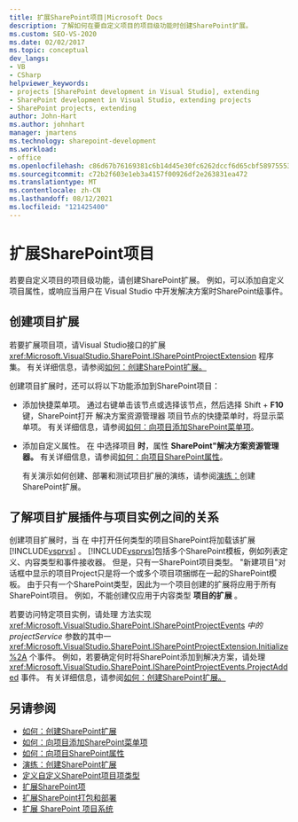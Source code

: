 ```yaml
---
title: 扩展SharePoint项目|Microsoft Docs
description: 了解如何在要自定义项目的项目级功能时创建SharePoint扩展。
ms.custom: SEO-VS-2020
ms.date: 02/02/2017
ms.topic: conceptual
dev_langs:
- VB
- CSharp
helpviewer_keywords:
- projects [SharePoint development in Visual Studio], extending
- SharePoint development in Visual Studio, extending projects
- SharePoint projects, extending
author: John-Hart
ms.author: johnhart
manager: jmartens
ms.technology: sharepoint-development
ms.workload:
- office
ms.openlocfilehash: c86d67b76169381c6b14d45e30fc6262dccf6d65cbf5897555397b7619bb5de0
ms.sourcegitcommit: c72b2f603e1eb3a4157f00926df2e263831ea472
ms.translationtype: MT
ms.contentlocale: zh-CN
ms.lasthandoff: 08/12/2021
ms.locfileid: "121425400"
---
```

# <a name="extend-sharepoint-projects"></a>扩展SharePoint项目
  若要自定义项目的项目级功能，请创建SharePoint扩展。 例如，可以添加自定义项目属性，或响应当用户在 Visual Studio 中开发解决方案时SharePoint级事件。

## <a name="create-project-extensions"></a>创建项目扩展
 若要扩展项目项，请Visual Studio接口的扩展 <xref:Microsoft.VisualStudio.SharePoint.ISharePointProjectExtension> 程序集。 有关详细信息，请参阅[如何：创建SharePoint扩展。](../sharepoint/how-to-create-a-sharepoint-project-extension.md)

 创建项目扩展时，还可以将以下功能添加到SharePoint项目：

- 添加快捷菜单项。 通过右键单击该节点或选择该节点，然后选择 Shift   + **F10** 键，SharePoint打开 解决方案资源管理器 项目节点的快捷菜单时，将显示菜单项。 有关详细信息，请参阅[如何：向项目添加SharePoint菜单项](../sharepoint/how-to-add-a-shortcut-menu-item-to-sharepoint-projects.md)。

- 添加自定义属性。 在 中选择项目 **时**，属性 **SharePoint"解决方案资源管理器。** 有关详细信息，请参阅[如何：向项目SharePoint属性](../sharepoint/how-to-add-a-property-to-sharepoint-projects.md)。

  有关演示如何创建、部署和测试项目扩展的演练，请参阅[演练：](../sharepoint/walkthrough-creating-a-sharepoint-project-extension.md)创建SharePoint扩展。

## <a name="understand-the-relationship-between-project-extensions-and-project-instances"></a>了解项目扩展插件与项目实例之间的关系
 创建项目扩展时，当 在 中打开任何类型的项目SharePoint将加载该扩展 [!INCLUDE[vsprvs](../sharepoint/includes/vsprvs-md.md)] 。 [!INCLUDE[vsprvs](../sharepoint/includes/vsprvs-md.md)]包括多个SharePoint模板，例如列表定义、内容类型和事件接收器。 但是，只有一SharePoint项目类型。 "新建项目"对话框中显示的项目Project只是将一个或多个项目项捆绑在一起的SharePoint模板。 由于只有一个SharePoint类型，因此为一个项目创建的扩展将应用于所有SharePoint项目。 例如，不能创建仅应用于内容类型 **项目的扩展** 。

 若要访问特定项目实例，请处理 方法实现 <xref:Microsoft.VisualStudio.SharePoint.ISharePointProjectEvents> *中的 projectService* 参数的其中一 <xref:Microsoft.VisualStudio.SharePoint.ISharePointProjectExtension.Initialize%2A> 个事件。 例如，若要确定何时将SharePoint添加到解决方案，请处理 <xref:Microsoft.VisualStudio.SharePoint.ISharePointProjectEvents.ProjectAdded> 事件。 有关详细信息，请参阅[如何：创建SharePoint扩展。](../sharepoint/how-to-create-a-sharepoint-project-extension.md)

## <a name="see-also"></a>另请参阅
- [如何：创建SharePoint扩展](../sharepoint/how-to-create-a-sharepoint-project-extension.md)
- [如何：向项目添加SharePoint菜单项](../sharepoint/how-to-add-a-shortcut-menu-item-to-sharepoint-projects.md)
- [如何：向项目SharePoint属性](../sharepoint/how-to-add-a-property-to-sharepoint-projects.md)
- [演练：创建SharePoint扩展](../sharepoint/walkthrough-creating-a-sharepoint-project-extension.md)
- [定义自定义SharePoint项目项类型](../sharepoint/defining-custom-sharepoint-project-item-types.md)
- [扩展SharePoint项](../sharepoint/extending-sharepoint-project-items.md)
- [扩展SharePoint打包和部署](../sharepoint/extending-sharepoint-packaging-and-deployment.md)
- [扩展 SharePoint 项目系统](../sharepoint/extending-the-sharepoint-project-system.md)
